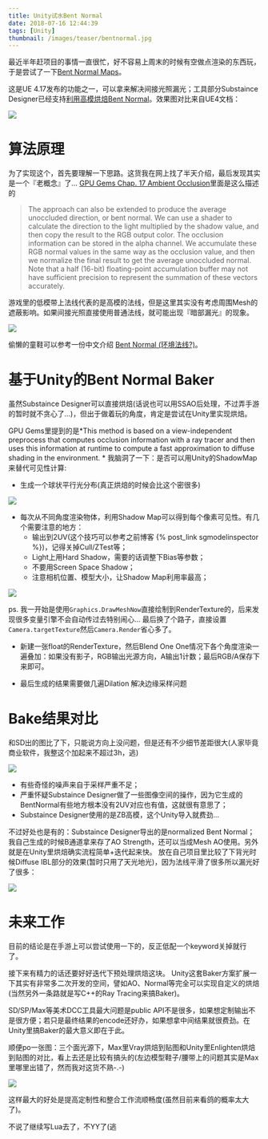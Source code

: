 ```yaml
---
title: Unity试水Bent Normal
date: 2018-07-16 12:44:39
tags: [Unity]
thumbnail: /images/teaser/bentnormal.jpg
---
```


最近半年赶项目的事情一直很忙，好不容易上周末的时候有空做点渲染的东西玩，于是尝试了一下[Bent Normal Maps](https://docs.unrealengine.com/en-us/Engine/Rendering/LightingAndShadows/BentNormalMaps)。

这是UE 4.17发布的功能之一，可以拿来解决间接光照漏光；工具部分Substaince Designer已经支持[利用高模烘焙Bent Normal](https://support.allegorithmic.com/documentation/display/SDDOC/Bent+Normals+from+mesh)。效果图对比来自UE4文档：

![](/images/bentnormal_ue4.jpg)

<!--more-->

# 算法原理

为了实现这个，首先要理解一下思路。这货我在网上找了半天介绍，最后发现其实是一个『老概念』了... [GPU Gems Chap. 17 Ambient Occlusion](http://developer.download.nvidia.com/books/HTML/gpugems/gpugems_ch17.html)里面是这么描述的

> The approach can also be extended to produce the average unoccluded direction, or bent normal. We can use a shader to calculate the direction to the light multiplied by the shadow value, and then copy the result to the RGB output color. The occlusion information can be stored in the alpha channel. We accumulate these RGB normal values in the same way as the occlusion value, and then we normalize the final result to get the average unoccluded normal. Note that a half (16-bit) floating-point accumulation buffer may not have sufficient precision to represent the summation of these vectors accurately.

游戏里的低模带上法线代表的是高模的法线，但是这里其实没有考虑周围Mesh的遮蔽影响。如果间接光照直接使用普通法线，就可能出现『暗部漏光』的现象。

![](/images/bentnormal_algorithm.jpg)

偷懒的童鞋可以参考一份中文介绍 [Bent Normal (环境法线?)](https://blog.csdn.net/BugRunner/article/details/7272902)。

# 基于Unity的Bent Normal Baker

虽然Substaince Designer可以直接烘焙(话说也可以用SSAO后处理，不过弄手游的暂时就不贪心了...)，但出于做着玩的角度，肯定是尝试在Unity里实现烘焙。 

GPU Gems里提到的是*This method is based on a view-independent preprocess that computes occlusion information with a ray tracer and then uses this information at runtime to compute a fast approximation to diffuse shading in the environment. * 我脑洞了一下：是否可以用Unity的ShadowMap来替代可见性计算:

- 生成一个球状平行光分布(真正烘焙的时候会比这个密很多)

![](/images/bentnormal_lights.jpg)

- 每次从不同角度渲染物体，利用Shadow Map可以得到每个像素可见性。有几个需要注意的地方：
  - 输出到2UV(这个技巧可以参考之前博客 {% post_link sgmodelinspector %})，记得关掉Cull/ZTest等；
  - Light上用Hard Shadow，需要的话调整下Bias等参数；
  - 不要用Screen Space Shadow；
  - 注意相机位置、模型大小，让Shadow Map利用率最高；

![](/images/bentnormal_uv2.jpg)

ps. 我一开始是使用`Graphics.DrawMeshNow`直接绘制到RenderTexture的，后来发现很多变量引擎不会自动传过去特别闹心... 最后换了个路子，直接设置`Camera.targetTexture`然后`Camera.Render`省心多了。

- 新建一张float的RenderTexture，然后Blend One One情况下各个角度渲染一遍叠加：如果没有影子，RGB输出光源方向，A输出1计数；最后RGB/A保存下来即可。

- 最后生成的结果需要做几遍Dilation 解决边缘采样问题

# Bake结果对比

和SD出的图比了下，只能说方向上没问题，但是还有不少细节差距很大(人家毕竟商业软件，我整这个加起来不超过3h，逃) 

![](/images/bentnormal_compare.jpg)

- 有些奇怪的噪声来自于采样严重不足；
- 严重怀疑Substaince Designer做了一些图像空间的操作，因为它生成的BentNormal有些地方根本没有2UV对应也有值，这就很有意思了；
- Substaince Designer使用的是ZB高模，这个Unity导入就费劲...

不过好处也是有的：Substaince Designer导出的是normalized Bent Normal；我自己生成的时候B通道拿来存了AO Strength，还可以当成Mesh AO使用。另外就是在Unity里烘焙确实流程简单+迭代起来快。 放在自己项目里比较了下背光时候Diffuse IBL部分的效果(暂时只用了天光地光)，因为法线平滑了很多所以漏光好了很多：

![](/images/bentnormal_result.jpg)

# 未来工作

目前的结论是在手游上可以尝试使用一下的，反正低配一个keyword关掉就行了。

接下来有精力的话还要好好迭代下预处理烘焙这块。 Unity这套Baker方案扩展一下其实有非常多二次开发的空间，譬如AO、Normal等完全可以实现自定义的烘焙(当然另外一条路就是写C++的Ray Tracing来搞Baker)。 

SD/SP/Max等美术DCC工具最大问题是public API不是很多，如果想定制输出不是很方便；若只是最终结果的encode还好办，如果想拿中间结果就很费劲。在Unity里搞Baker的最大意义即在于此。

顺便po一张图：三个面光源下，Max里Vray烘焙到贴图和Unity里Enlighten烘焙到贴图的对比，看上去还是比较有搞头的(左边模型鞋子/腰带上的问题其实是Max里哪里出错了，然而我对这货不熟-.-)

![](/images/vray_enlighten.jpg)

这样最大的好处是提高定制性和整合工作流顺畅度(虽然目前来看鸽的概率太大了)。 

不说了继续写Lua去了，不YY了(逃